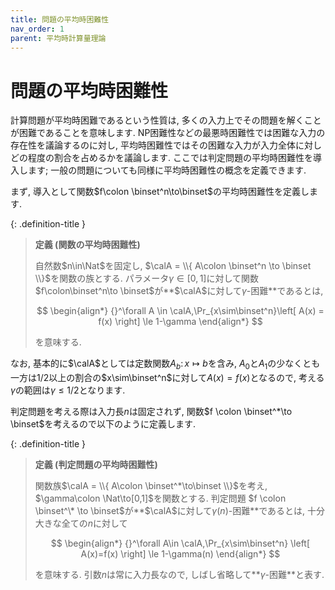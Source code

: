 ```yaml
---
title: 問題の平均時困難性
nav_order: 1
parent: 平均時計算量理論
---
```

# 問題の平均時困難性

計算問題が平均時困難であるという性質は, 多くの入力上でその問題を解くことが困難であることを意味します.
NP困難性などの最悪時困難性では困難な入力の存在性を議論するのに対し, 平均時困難性ではその困難な入力が入力全体に対しどの程度の割合を占めるかを議論します.
ここでは判定問題の平均時困難性を導入します; 一般の問題についても同様に平均時困難性の概念を定義できます.

まず, 導入として関数$f\colon \binset^n\to\binset$の平均時困難性を定義します.

{: .definition-title }
> **定義 (関数の平均時困難性)**
>
> 自然数$n\in\Nat$を固定し, $\calA = \\{ A\colon \binset^n \to \binset \\}$を関数の族とする.
> パラメータ$\gamma\in[0,1]$に対して関数$f\colon\binset^n\to \binset$が**$\calA$に対して$\gamma$-困難**であるとは,
> 
> $$
  \begin{align*}
    {}^\forall A \in \calA,\Pr_{x\sim\binset^n}\left[ A(x) = f(x) \right] \le 1-\gamma
  \end{align*}
> $$
>
> を意味する.

なお, 基本的に$\calA$としては定数関数$A_b\colon x\mapsto b$を含み, $A_0$と$A_1$の少なくとも一方は$1/2$以上の割合の$x\sim\binset^n$に対して$A(x)=f(x)$となるので, 考える$\gamma$の範囲は$\gamma \le 1/2$となります.

判定問題を考える際は入力長$n$は固定されず, 関数$f \colon \binset^*\to \binset$を考えるので以下のように定義します.

{: .definition-title }
> **定義 (判定問題の平均時困難性)**
>
> 関数族$\calA = \\{ A\colon \binset^*\to\binset \\}$を考え, $\gamma\colon \Nat\to[0,1]$を関数とする.
> 判定問題 $f \colon \binset^\* \to \binset$が**$\calA$に対して$\gamma(n)$-困難**であるとは, 十分大きな全ての$n$に対して
> 
> $$
  \begin{align*}
    {}^\forall A\in \calA,\Pr_{x\sim\binset^n} \left[ A(x)=f(x) \right] \le 1-\gamma(n)
  \end{align*}
> $$
>
> を意味する. 引数$n$は常に入力長なので, しばし省略して**$\gamma$-困難**と表す.